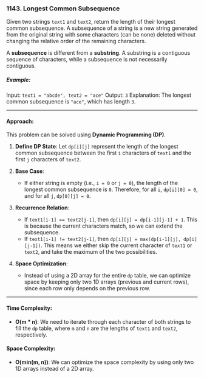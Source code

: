 ### 1143. Longest Common Subsequence

Given two strings `text1` and `text2`, return the length of their longest common subsequence. A subsequence of a string is a new string generated from the original string with some characters (can be none) deleted without changing the relative order of the remaining characters.

A **subsequence** is different from a **substring**. A substring is a contiguous sequence of characters, while a subsequence is not necessarily contiguous.

##### Example:

Input:
`text1 = "abcde", text2 = "ace"`
Output:
`3`
Explanation:
The longest common subsequence is `"ace"`, which has length `3`.

---

#### Approach:

This problem can be solved using **Dynamic Programming (DP)**.

1. **Define DP State**:
   Let `dp[i][j]` represent the length of the longest common subsequence between the first `i` characters of `text1` and the first `j` characters of `text2`.

2. **Base Case**:
   - If either string is empty (i.e., `i = 0` or `j = 0`), the length of the longest common subsequence is `0`. Therefore, for all `i`, `dp[i][0] = 0`, and for all `j`, `dp[0][j] = 0`.

3. **Recurrence Relation**:
   - If `text1[i-1] == text2[j-1]`, then `dp[i][j] = dp[i-1][j-1] + 1`. This is because the current characters match, so we can extend the subsequence.
   - If `text1[i-1] != text2[j-1]`, then `dp[i][j] = max(dp[i-1][j], dp[i][j-1])`. This means we either skip the current character of `text1` or `text2`, and take the maximum of the two possibilities.

4. **Space Optimization**:
   - Instead of using a 2D array for the entire `dp` table, we can optimize space by keeping only two 1D arrays (previous and current rows), since each row only depends on the previous row.

---

#### Time Complexity:
- **O(m * n)**: We need to iterate through each character of both strings to fill the `dp` table, where `m` and `n` are the lengths of `text1` and `text2`, respectively.

#### Space Complexity:
- **O(min(m, n))**: We can optimize the space complexity by using only two 1D arrays instead of a 2D array.
